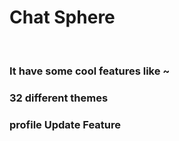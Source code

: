 <h1>Chat Sphere</h1>
<br>
<h3>It have some cool features like ~</h3>
<h3>32 different themes </h3>
<h3>profile Update Feature</h3>
